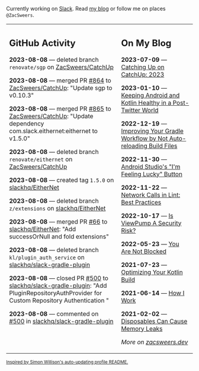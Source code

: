 Currently working on [Slack](https://slack.com/). Read [my blog](https://zacsweers.dev/) or follow me on places `@ZacSweers`.

<table><tr><td valign="top" width="60%">

## GitHub Activity
<!-- githubActivity starts -->
**2023-08-08** — deleted branch `renovate/sgp` on [ZacSweers/CatchUp](https://github.com/ZacSweers/CatchUp)

**2023-08-08** — merged PR [#864](https://github.com/ZacSweers/CatchUp/pull/864) to [ZacSweers/CatchUp](https://github.com/ZacSweers/CatchUp): "Update sgp to v0.10.3"

**2023-08-08** — merged PR [#865](https://github.com/ZacSweers/CatchUp/pull/865) to [ZacSweers/CatchUp](https://github.com/ZacSweers/CatchUp): "Update dependency com.slack.eithernet:eithernet to v1.5.0"

**2023-08-08** — deleted branch `renovate/eithernet` on [ZacSweers/CatchUp](https://github.com/ZacSweers/CatchUp)

**2023-08-08** — created tag `1.5.0` on [slackhq/EitherNet](https://github.com/slackhq/EitherNet)

**2023-08-08** — deleted branch `z/extensions` on [slackhq/EitherNet](https://github.com/slackhq/EitherNet)

**2023-08-08** — merged PR [#66](https://github.com/slackhq/EitherNet/pull/66) to [slackhq/EitherNet](https://github.com/slackhq/EitherNet): "Add successOrNull and fold extensions"

**2023-08-08** — deleted branch `kl/plugin_auth_service` on [slackhq/slack-gradle-plugin](https://github.com/slackhq/slack-gradle-plugin)

**2023-08-08** — closed PR [#500](https://github.com/slackhq/slack-gradle-plugin/pull/500) to [slackhq/slack-gradle-plugin](https://github.com/slackhq/slack-gradle-plugin): "Add PluginRepositoryAuthProvider for Custom Repository Authentication "

**2023-08-08** — commented on [#500](https://github.com/slackhq/slack-gradle-plugin/pull/500#issuecomment-1670357941) in [slackhq/slack-gradle-plugin](https://github.com/slackhq/slack-gradle-plugin)
<!-- githubActivity ends -->
</td><td valign="top" width="40%">

## On My Blog
<!-- blog starts -->
**2023-07-09** — [Catching Up on CatchUp: 2023](https://www.zacsweers.dev/catching-up-on-catchup-2023/)

**2023-01-10** — [Keeping Android and Kotlin Healthy in a Post-Twitter World](https://www.zacsweers.dev/keeping-android-healthy/)

**2022-12-19** — [Improving Your Gradle Workflow by Not Auto-reloading Build Files](https://www.zacsweers.dev/improving-your-workflow-by-not-auto-reloading-build-files/)

**2022-11-30** — [Android Studio's "I'm Feeling Lucky" Button](https://www.zacsweers.dev/android-studios-im-feeling-lucky-button/)

**2022-11-22** — [Network Calls in Lint: Best Practices](https://www.zacsweers.dev/network-calls-in-lint-best-practices/)

**2022-10-17** — [Is ViewPump A Security Risk?](https://www.zacsweers.dev/is-viewpump-a-security-risk/)

**2022-05-23** — [You Are Not Blocked](https://www.zacsweers.dev/you-are-not-blocked/)

**2021-07-23** — [Optimizing Your Kotlin Build](https://www.zacsweers.dev/optimizing-your-kotlin-build/)

**2021-06-14** — [How I Work](https://www.zacsweers.dev/how-i-work/)

**2021-02-02** — [Disposables Can Cause Memory Leaks](https://www.zacsweers.dev/disposables-can-cause-memory-leaks/)
<!-- blog ends -->
_More on [zacsweers.dev](https://zacsweers.dev/)_
</td></tr></table>

<sub><a href="https://simonwillison.net/2020/Jul/10/self-updating-profile-readme/">Inspired by Simon Willison's auto-updating profile README.</a></sub>